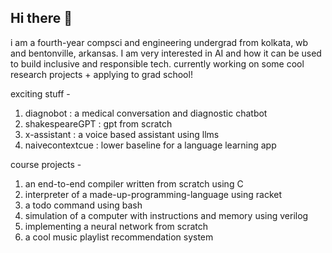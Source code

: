 ## Hi there 👋

i am a fourth-year compsci and engineering undergrad from kolkata, wb and bentonville, arkansas. I am very interested in AI and how it can be used to build inclusive and responsible tech.
currently working on some cool research projects + applying to grad school!


exciting stuff -

1. diagnobot : a medical conversation and diagnostic chatbot
2. shakespeareGPT : gpt from scratch
3. x-assistant : a voice based assistant using llms
4. naivecontextcue : lower baseline for a language learning app


course projects - 

1. an end-to-end compiler written from scratch using C
2. interpreter of a made-up-programming-language using racket
3. a todo command using bash
4. simulation of a computer with instructions and memory using verilog
5. implementing a neural network from scratch
6. a cool music playlist recommendation system

<!--
**sampoornap/sampoornap** is a ✨ _special_ ✨ repository because its `README.md` (this file) appears on your GitHub profile.

Here are some ideas to get you started:

- 🔭 I’m currently working on ...
- 🌱 I’m currently learning ...
- 👯 I’m looking to collaborate on ...
- 🤔 I’m looking for help with ...
- 💬 Ask me about ...
- 📫 How to reach me: ...
- 😄 Pronouns: ...
- ⚡ Fun fact: ...
-->

